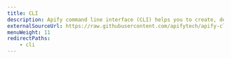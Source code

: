 ```yaml
---
title: CLI
description: Apify command line interface (CLI) helps you to create, develop, run and deploy Apify Actor acts from your local computer.
externalSourceUrl: https://raw.githubusercontent.com/apifytech/apify-cli/master/README.md
menuWeight: 11
redirectPaths:
    - cli
---
```


